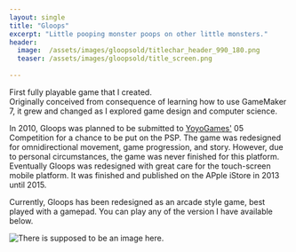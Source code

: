 ```yaml
---
layout: single
title: "Gloops"
excerpt: "Little pooping monster poops on other little monsters."
header:
  image:  /assets/images/gloopsold/titlechar_header_990_180.png
  teaser: /assets/images/gloopsold/title_screen.png
    
---
```


First fully playable game that I created.  
Originally conceived from consequence of learning how to use GameMaker 7, it grew and changed 
as I explored game design and computer science.

In 2010, Gloops was planned to be submitted to [YoyoGames'](https://www.yoyogames.com) 05 Competition 
for a chance  to be put on the PSP. The game was redesigned for omnidirectional movement, game 
progression, and story. However, due to personal circumstances, the game was never finished for this platform.
Eventually Gloops was redesigned with great care for the touch-screen mobile platform.
It was finished and published on the APple iStore in 2013 until 2015.

Currently, Gloops has been redesigned as an arcade style game, best played with a gamepad.
You can play any of the version I have available below.

![There is supposed to be an image here.](../../assets/images/gloopsold/screenshot_001.png "Mobile version title screen")
